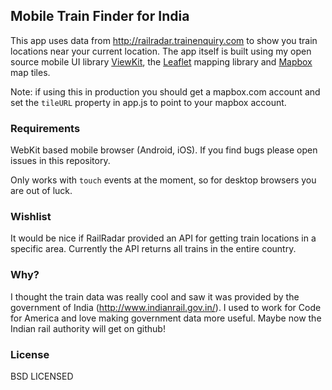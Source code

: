 ## Mobile Train Finder for India

This app uses data from http://railradar.trainenquiry.com to show you train locations near your current location. The app itself is built using my open source mobile UI library [ViewKit](http://github.com/maxogden/viewkit), the [Leaflet](http://github.com/cloudmade/leaflet) mapping library and [Mapbox](http://mapbox.com) map tiles.

Note: if using this in production you should get a mapbox.com account and set the `tileURL` property in app.js to point to your mapbox account.

### Requirements

WebKit based mobile browser (Android, iOS). If you find bugs please open issues in this repository.

Only works with `touch` events at the moment, so for desktop browsers you are out of luck.

### Wishlist

It would be nice if RailRadar provided an API for getting train locations in a specific area. Currently the API returns all trains in the entire country.

### Why?

I thought the train data was really cool and saw it was provided by the government of India (http://www.indianrail.gov.in/). I used to work for Code for America and love making government data more useful. Maybe now the Indian rail authority will get on github!

### License

BSD LICENSED

  